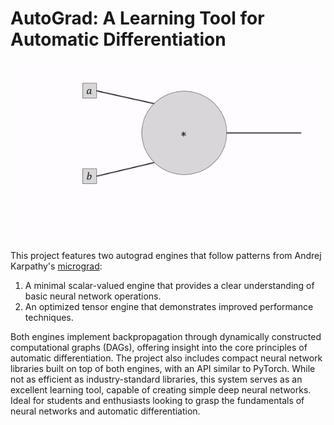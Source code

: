# AutoGrad: A Learning Tool for Automatic Differentiation 

![AutoGrad Illustration](./images/autograd.gif)

This project features two autograd engines that follow patterns from Andrej Karpathy's [micrograd](https://github.com/karpathy/micrograd):

1. A minimal scalar-valued engine that provides a clear understanding of basic neural network operations.
2. An optimized tensor engine that demonstrates improved performance techniques.

Both engines implement backpropagation through dynamically constructed computational graphs (DAGs), offering insight into the core principles of automatic differentiation. The project also includes compact neural network libraries built on top of both engines, with an API similar to PyTorch. While not as efficient as industry-standard libraries, this system serves as an excellent learning tool, capable of creating simple deep neural networks. Ideal for students and enthusiasts looking to grasp the fundamentals of neural networks and automatic differentiation.
